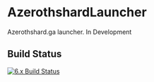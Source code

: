 # AzerothshardLauncher
Azerothshard.ga launcher. In Development

## Build Status
[![6.x Build Status](https://travis-ci.org/gegge/AzerothshardLauncher.svg?branch=master)](https://travis-ci.org/gegge/AzerothshardLauncher)
